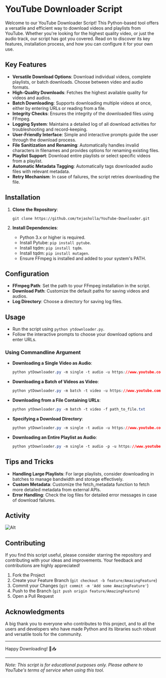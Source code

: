 # YouTube Downloader Script

Welcome to our YouTube Downloader Script! This Python-based tool offers a versatile and efficient way to download videos and playlists from YouTube. Whether you're looking for the highest quality video, or just the audio track, our script has got you covered. Read on to discover its key features, installation process, and how you can configure it for your own use.

## Key Features

- **Versatile Download Options**: Download individual videos, complete playlists, or batch downloads. Choose between video and audio formats.
- **High-Quality Downloads**: Fetches the highest available quality for videos and audios.
- **Batch Downloading**: Supports downloading multiple videos at once, either by entering URLs or reading from a file.
- **Integrity Checks**: Ensures the integrity of the downloaded files using FFmpeg.
- **Logging System**: Maintains a detailed log of all download activities for troubleshooting and record-keeping.
- **User-Friendly Interface**: Simple and interactive prompts guide the user through the download process.
- **File Sanitization and Renaming**: Automatically handles invalid characters in filenames and provides options for renaming existing files.
- **Playlist Support**: Download entire playlists or select specific videos from a playlist.
- **Automatic Metadata Tagging**: Automatically tags downloaded audio files with relevant metadata.
- **Retry Mechanism**: In case of failures, the script retries downloading the file.

## Installation

1. **Clone the Repository**:

   ```
   git clone https://github.com/tejasholla/YouTube-Downloader.git
   ```

2. **Install Dependencies**:

   - Python 3.x or higher is required.
   - Install Pytube: `pip install pytube`.
   - Install tqdm: `pip install tqdm`.
   - Install tqdm: `pip install mutagen`.
   - Ensure FFmpeg is installed and added to your system's PATH.

## Configuration

- **FFmpeg Path**: Set the path to your FFmpeg installation in the script.
- **Download Path**: Customize the default paths for saving videos and audios.
- **Log Directory**: Choose a directory for saving log files.

## Usage

- Run the script using `python ytdownloader.py`.
- Follow the interactive prompts to choose your download options and enter URLs.

### Using Commandline Argument

- **Downloading a Single Video as Audio**:

  ```css
  python ytDownloader.py -m single -t audio -u https://www.youtube.com/watch?v=example
  ```

- **Downloading a Batch of Videos as Video**:

  ```css
  python ytDownloader.py -m batch -t video -u https://www.youtube.com/watch?v=example1 https://www.youtube.com/watch?v=example2
  ```

- **Downloading from a File Containing URLs**:

  ```css
  python ytDownloader.py -m batch -t video -f path_to_file.txt
  ```

- **Specifying a Download Directory**:

  ```css
  python ytDownloader.py -m single -t audio -u https://www.youtube.com/watch?v=example -d C:\Users\YourName\Downloads
  ```

- **Downloading an Entire Playlist as Audio**:

  ```css
  python ytDownloader.py -m single -t audio -p -u https://www.youtube.com/playlis
  ```


## Tips and Tricks
- **Handling Large Playlists**: For large playlists, consider downloading in batches to manage bandwidth and storage effectively.
- **Custom Metadata**: Customize the fetch_metadata function to fetch more detailed metadata from external APIs.
- **Error Handling**: Check the log files for detailed error messages in case of download failures.

## Activity
![Alt](https://repobeats.axiom.co/api/embed/fa4299d8f09b05157c706a2c19ca705bf2740a88.svg "Repobeats analytics image")

## Contributing

If you find this script useful, please consider starring the repository and contributing with your ideas and improvements. Your feedback and contributions are highly appreciated!

1. Fork the Project
2. Create your Feature Branch (`git checkout -b feature/AmazingFeature`)
3. Commit your Changes (`git commit -m 'Add some AmazingFeature'`)
4. Push to the Branch (`git push origin feature/AmazingFeature`)
5. Open a Pull Request

## Acknowledgments

A big thank you to everyone who contributes to this project, and to all the users and developers who have made Python and its libraries such robust and versatile tools for the community.

***

Happy Downloading! 🎉📥

***

*Note: This script is for educational purposes only. Please adhere to YouTube's terms of service when using this tool.*
